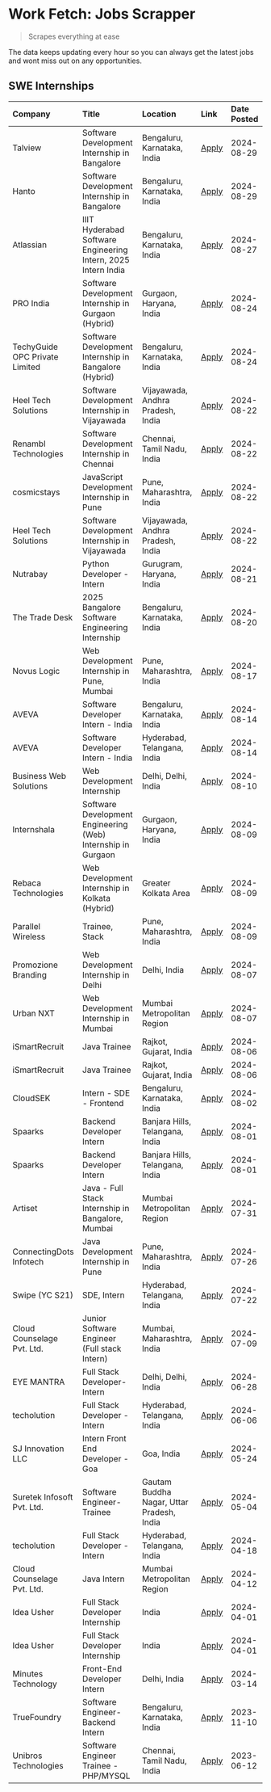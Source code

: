 # Work Fetch: Jobs Scrapper
> Scrapes everything at ease

The data keeps updating every hour so you can always get the latest jobs and wont miss out on any opportunities.

## SWE Internships
<!--START_SECTION:workfetch-->
| Company                        | Title                                                         | Location                                  | Link                                                                                                                                                                                                                                                                                    | Date Posted   |
|:-------------------------------|:--------------------------------------------------------------|:------------------------------------------|:----------------------------------------------------------------------------------------------------------------------------------------------------------------------------------------------------------------------------------------------------------------------------------------|:--------------|
| Talview                        | Software Development Internship in Bangalore                  | Bengaluru, Karnataka, India               | [Apply](https://in.linkedin.com/jobs/view/software-development-internship-in-bangalore-at-talview-4012997749?position=11&pageNum=0&refId=1WSO4q%2FBe93jHU9xaqLhVQ%3D%3D&trackingId=YkczSVAEn%2FwuKz9Vd1WUiA%3D%3D&trk=public_jobs_jserp-result_search-card)                             | 2024-08-29    |
| Hanto                          | Software Development Internship in Bangalore                  | Bengaluru, Karnataka, India               | [Apply](https://in.linkedin.com/jobs/view/software-development-internship-in-bangalore-at-hanto-4013200427?position=15&pageNum=0&refId=1WSO4q%2FBe93jHU9xaqLhVQ%3D%3D&trackingId=ScPq2IkmsxIYoz3iwFaVog%3D%3D&trk=public_jobs_jserp-result_search-card)                                 | 2024-08-29    |
| Atlassian                      | IIIT Hyderabad Software Engineering Intern, 2025 Intern India | Bengaluru, Karnataka, India               | [Apply](https://in.linkedin.com/jobs/view/iiit-hyderabad-software-engineering-intern-2025-intern-india-at-atlassian-4009450341?position=45&pageNum=0&refId=1WSO4q%2FBe93jHU9xaqLhVQ%3D%3D&trackingId=xErQ%2BOjIltiphkgB3xDyGg%3D%3D&trk=public_jobs_jserp-result_search-card)           | 2024-08-27    |
| PRO India                      | Software Development Internship in Gurgaon (Hybrid)           | Gurgaon, Haryana, India                   | [Apply](https://in.linkedin.com/jobs/view/software-development-internship-in-gurgaon-hybrid-at-pro-india-4009587664?position=36&pageNum=0&refId=1WSO4q%2FBe93jHU9xaqLhVQ%3D%3D&trackingId=zaZtnNdbgseBIlk6CAzzkQ%3D%3D&trk=public_jobs_jserp-result_search-card)                        | 2024-08-24    |
| TechyGuide OPC Private Limited | Software Development Internship in Bangalore (Hybrid)         | Bengaluru, Karnataka, India               | [Apply](https://in.linkedin.com/jobs/view/software-development-internship-in-bangalore-hybrid-at-techyguide-opc-private-limited-4009591646?position=46&pageNum=0&refId=1WSO4q%2FBe93jHU9xaqLhVQ%3D%3D&trackingId=KF6qnFRMczfJkFJkQIjfZw%3D%3D&trk=public_jobs_jserp-result_search-card) | 2024-08-24    |
| Heel Tech Solutions            | Software Development Internship in Vijayawada                 | Vijayawada, Andhra Pradesh, India         | [Apply](https://in.linkedin.com/jobs/view/software-development-internship-in-vijayawada-at-heel-tech-solutions-4007906692?position=31&pageNum=0&refId=1WSO4q%2FBe93jHU9xaqLhVQ%3D%3D&trackingId=Lup6WXXqH6CZ1mLYudXNkQ%3D%3D&trk=public_jobs_jserp-result_search-card)                  | 2024-08-22    |
| Renambl Technologies           | Software Development Internship in Chennai                    | Chennai, Tamil Nadu, India                | [Apply](https://in.linkedin.com/jobs/view/software-development-internship-in-chennai-at-renambl-technologies-4007910299?position=40&pageNum=0&refId=1WSO4q%2FBe93jHU9xaqLhVQ%3D%3D&trackingId=33GQa7V1HXtFDSBn9%2BfByg%3D%3D&trk=public_jobs_jserp-result_search-card)                  | 2024-08-22    |
| cosmicstays                    | JavaScript Development Internship in Pune                     | Pune, Maharashtra, India                  | [Apply](https://in.linkedin.com/jobs/view/javascript-development-internship-in-pune-at-cosmicstays-4007904825?position=57&pageNum=0&refId=1WSO4q%2FBe93jHU9xaqLhVQ%3D%3D&trackingId=NOW3HIiQqAROeEPVG7shzg%3D%3D&trk=public_jobs_jserp-result_search-card)                              | 2024-08-22    |
| Heel Tech Solutions            | Software Development Internship in Vijayawada                 | Vijayawada, Andhra Pradesh, India         | [Apply](https://in.linkedin.com/jobs/view/software-development-internship-in-vijayawada-at-heel-tech-solutions-4007906692?position=6&pageNum=2&refId=JeLWfB1K%2B5Uum4ZVtksslQ%3D%3D&trackingId=9dt96chLwiHiUyiyKkuQLQ%3D%3D&trk=public_jobs_jserp-result_search-card)                   | 2024-08-22    |
| Nutrabay                       | Python Developer - Intern                                     | Gurugram, Haryana, India                  | [Apply](https://in.linkedin.com/jobs/view/python-developer-intern-at-nutrabay-4003909226?position=39&pageNum=0&refId=1WSO4q%2FBe93jHU9xaqLhVQ%3D%3D&trackingId=bC6AZYYq1tv45eFH0YtObA%3D%3D&trk=public_jobs_jserp-result_search-card)                                                   | 2024-08-21    |
| The Trade Desk                 | 2025 Bangalore Software Engineering Internship                | Bengaluru, Karnataka, India               | [Apply](https://in.linkedin.com/jobs/view/2025-bangalore-software-engineering-internship-at-the-trade-desk-3987456531?position=9&pageNum=0&refId=1WSO4q%2FBe93jHU9xaqLhVQ%3D%3D&trackingId=xoh%2BsD4exKXzJU2JHcAFKw%3D%3D&trk=public_jobs_jserp-result_search-card)                     | 2024-08-20    |
| Novus Logic                    | Web Development Internship in Pune, Mumbai                    | Pune, Maharashtra, India                  | [Apply](https://in.linkedin.com/jobs/view/web-development-internship-in-pune-mumbai-at-novus-logic-4003713081?position=42&pageNum=0&refId=1WSO4q%2FBe93jHU9xaqLhVQ%3D%3D&trackingId=3pByjY%2F%2FF4wWBOiAPZXwMw%3D%3D&trk=public_jobs_jserp-result_search-card)                          | 2024-08-17    |
| AVEVA                          | Software Developer Intern - India                             | Bengaluru, Karnataka, India               | [Apply](https://in.linkedin.com/jobs/view/software-developer-intern-india-at-aveva-3998279987?position=6&pageNum=0&refId=1WSO4q%2FBe93jHU9xaqLhVQ%3D%3D&trackingId=9e1giXka9hEPCpFqmsSUJg%3D%3D&trk=public_jobs_jserp-result_search-card)                                               | 2024-08-14    |
| AVEVA                          | Software Developer Intern - India                             | Hyderabad, Telangana, India               | [Apply](https://in.linkedin.com/jobs/view/software-developer-intern-india-at-aveva-3998281598?position=12&pageNum=0&refId=1WSO4q%2FBe93jHU9xaqLhVQ%3D%3D&trackingId=khwUmaQu8LTXkXs2P4yqxw%3D%3D&trk=public_jobs_jserp-result_search-card)                                              | 2024-08-14    |
| Business Web Solutions         | Web Development Internship                                    | Delhi, Delhi, India                       | [Apply](https://in.linkedin.com/jobs/view/web-development-internship-at-business-web-solutions-3997105289?position=55&pageNum=0&refId=1WSO4q%2FBe93jHU9xaqLhVQ%3D%3D&trackingId=9MaICqRDkBbLk9Lkb9QXLA%3D%3D&trk=public_jobs_jserp-result_search-card)                                  | 2024-08-10    |
| Internshala                    | Software Development Engineering (Web) Internship in Gurgaon  | Gurgaon, Haryana, India                   | [Apply](https://in.linkedin.com/jobs/view/software-development-engineering-web-internship-in-gurgaon-at-internshala-3997620471?position=4&pageNum=0&refId=1WSO4q%2FBe93jHU9xaqLhVQ%3D%3D&trackingId=IAZXeKRjQML9TAlCKb%2BDDA%3D%3D&trk=public_jobs_jserp-result_search-card)            | 2024-08-09    |
| Rebaca Technologies            | Web Development Internship in Kolkata (Hybrid)                | Greater Kolkata Area                      | [Apply](https://in.linkedin.com/jobs/view/web-development-internship-in-kolkata-hybrid-at-rebaca-technologies-3997621369?position=38&pageNum=0&refId=1WSO4q%2FBe93jHU9xaqLhVQ%3D%3D&trackingId=RnyFMG%2B%2Fnfy0DL6eOQe9OA%3D%3D&trk=public_jobs_jserp-result_search-card)               | 2024-08-09    |
| Parallel Wireless              | Trainee, Stack                                                | Pune, Maharashtra, India                  | [Apply](https://in.linkedin.com/jobs/view/trainee-stack-at-parallel-wireless-3905689841?position=52&pageNum=0&refId=1WSO4q%2FBe93jHU9xaqLhVQ%3D%3D&trackingId=HjDxDh7kjEGWUk5FdmguUg%3D%3D&trk=public_jobs_jserp-result_search-card)                                                    | 2024-08-09    |
| Promozione Branding            | Web Development Internship in Delhi                           | Delhi, India                              | [Apply](https://in.linkedin.com/jobs/view/web-development-internship-in-delhi-at-promozione-branding-3995559880?position=24&pageNum=0&refId=1WSO4q%2FBe93jHU9xaqLhVQ%3D%3D&trackingId=%2BH%2F2HCz6oCRm4DE3Ns7M%2Bg%3D%3D&trk=public_jobs_jserp-result_search-card)                      | 2024-08-07    |
| Urban NXT                      | Web Development Internship in Mumbai                          | Mumbai Metropolitan Region                | [Apply](https://in.linkedin.com/jobs/view/web-development-internship-in-mumbai-at-urban-nxt-3995561641?position=58&pageNum=0&refId=1WSO4q%2FBe93jHU9xaqLhVQ%3D%3D&trackingId=tOZWt8%2F7oGW2WxV7SW6Uvg%3D%3D&trk=public_jobs_jserp-result_search-card)                                   | 2024-08-07    |
| iSmartRecruit                  | Java Trainee                                                  | Rajkot, Gujarat, India                    | [Apply](https://in.linkedin.com/jobs/view/java-trainee-at-ismartrecruit-3992301825?position=30&pageNum=0&refId=1WSO4q%2FBe93jHU9xaqLhVQ%3D%3D&trackingId=4sJ56fe%2Bc%2FYOn8u2YmrDqg%3D%3D&trk=public_jobs_jserp-result_search-card)                                                     | 2024-08-06    |
| iSmartRecruit                  | Java Trainee                                                  | Rajkot, Gujarat, India                    | [Apply](https://in.linkedin.com/jobs/view/java-trainee-at-ismartrecruit-3992301825?position=5&pageNum=2&refId=JeLWfB1K%2B5Uum4ZVtksslQ%3D%3D&trackingId=LEw8MJ6B8i7RBJ%2BkRUL%2B%2Bg%3D%3D&trk=public_jobs_jserp-result_search-card)                                                    | 2024-08-06    |
| CloudSEK                       | Intern - SDE - Frontend                                       | Bengaluru, Karnataka, India               | [Apply](https://in.linkedin.com/jobs/view/intern-sde-frontend-at-cloudsek-3991574495?position=22&pageNum=0&refId=1WSO4q%2FBe93jHU9xaqLhVQ%3D%3D&trackingId=sK4p8WAP1dyN0gVwrDVkXQ%3D%3D&trk=public_jobs_jserp-result_search-card)                                                       | 2024-08-02    |
| Spaarks                        | Backend Developer Intern                                      | Banjara Hills, Telangana, India           | [Apply](https://in.linkedin.com/jobs/view/backend-developer-intern-at-spaarks-3990226465?position=27&pageNum=0&refId=1WSO4q%2FBe93jHU9xaqLhVQ%3D%3D&trackingId=xJVBeYB2dvuOzxyzlUiBlQ%3D%3D&trk=public_jobs_jserp-result_search-card)                                                   | 2024-08-01    |
| Spaarks                        | Backend Developer Intern                                      | Banjara Hills, Telangana, India           | [Apply](https://in.linkedin.com/jobs/view/backend-developer-intern-at-spaarks-3990226465?position=2&pageNum=2&refId=JeLWfB1K%2B5Uum4ZVtksslQ%3D%3D&trackingId=MeyWKWafx%2B6nai8tqGm0Og%3D%3D&trk=public_jobs_jserp-result_search-card)                                                  | 2024-08-01    |
| Artiset                        | Java - Full Stack Internship in Bangalore, Mumbai             | Mumbai Metropolitan Region                | [Apply](https://in.linkedin.com/jobs/view/java-full-stack-internship-in-bangalore-mumbai-at-artiset-3989213754?position=56&pageNum=0&refId=1WSO4q%2FBe93jHU9xaqLhVQ%3D%3D&trackingId=aLZgCFqosFIYmrjHyf05yg%3D%3D&trk=public_jobs_jserp-result_search-card)                             | 2024-07-31    |
| ConnectingDots Infotech        | Java Development Internship in Pune                           | Pune, Maharashtra, India                  | [Apply](https://in.linkedin.com/jobs/view/java-development-internship-in-pune-at-connectingdots-infotech-3983314097?position=37&pageNum=0&refId=1WSO4q%2FBe93jHU9xaqLhVQ%3D%3D&trackingId=lI6ZhBCFfAd8Bzf8mKtyPA%3D%3D&trk=public_jobs_jserp-result_search-card)                        | 2024-07-26    |
| Swipe (YC S21)                 | SDE, Intern                                                   | Hyderabad, Telangana, India               | [Apply](https://in.linkedin.com/jobs/view/sde-intern-at-swipe-yc-s21-3980368092?position=54&pageNum=0&refId=1WSO4q%2FBe93jHU9xaqLhVQ%3D%3D&trackingId=O21a%2BJbA2zLfUlInUMy0Xg%3D%3D&trk=public_jobs_jserp-result_search-card)                                                          | 2024-07-22    |
| Cloud Counselage Pvt. Ltd.     | Junior Software Engineer (Full stack Intern)                  | Mumbai, Maharashtra, India                | [Apply](https://in.linkedin.com/jobs/view/junior-software-engineer-full-stack-intern-at-cloud-counselage-pvt-ltd-3967725851?position=20&pageNum=0&refId=1WSO4q%2FBe93jHU9xaqLhVQ%3D%3D&trackingId=FSvQCmGmzyysr0ZCyPiEwA%3D%3D&trk=public_jobs_jserp-result_search-card)                | 2024-07-09    |
| EYE MANTRA                     | Full Stack Developer- Intern                                  | Delhi, Delhi, India                       | [Apply](https://in.linkedin.com/jobs/view/full-stack-developer-intern-at-eye-mantra-3960988037?position=50&pageNum=0&refId=1WSO4q%2FBe93jHU9xaqLhVQ%3D%3D&trackingId=v3%2FxbXvA7BVhYqMM%2BgoHSw%3D%3D&trk=public_jobs_jserp-result_search-card)                                         | 2024-06-28    |
| techolution                    | Full Stack Developer - Intern                                 | Hyderabad, Telangana, India               | [Apply](https://in.linkedin.com/jobs/view/full-stack-developer-intern-at-techolution-3947911862?position=53&pageNum=0&refId=1WSO4q%2FBe93jHU9xaqLhVQ%3D%3D&trackingId=22%2BSoc%2Fv0aB3nq1ccE0KKA%3D%3D&trk=public_jobs_jserp-result_search-card)                                        | 2024-06-06    |
| SJ Innovation LLC              | Intern Front End Developer - Goa                              | Goa, India                                | [Apply](https://in.linkedin.com/jobs/view/intern-front-end-developer-goa-at-sj-innovation-llc-3931678611?position=17&pageNum=0&refId=1WSO4q%2FBe93jHU9xaqLhVQ%3D%3D&trackingId=qT5PQyqCCYYeIigXK%2Fi8Nw%3D%3D&trk=public_jobs_jserp-result_search-card)                                 | 2024-05-24    |
| Suretek Infosoft Pvt. Ltd.     | Software Engineer-Trainee                                     | Gautam Buddha Nagar, Uttar Pradesh, India | [Apply](https://in.linkedin.com/jobs/view/software-engineer-trainee-at-suretek-infosoft-pvt-ltd-3916999948?position=41&pageNum=0&refId=1WSO4q%2FBe93jHU9xaqLhVQ%3D%3D&trackingId=TdWo47EHCYbGRmX3%2BqeSEQ%3D%3D&trk=public_jobs_jserp-result_search-card)                               | 2024-05-04    |
| techolution                    | Full Stack Developer - Intern                                 | Hyderabad, Telangana, India               | [Apply](https://in.linkedin.com/jobs/view/full-stack-developer-intern-at-techolution-3904814977?position=60&pageNum=0&refId=1WSO4q%2FBe93jHU9xaqLhVQ%3D%3D&trackingId=5iHHFbILqqYrwZyX6ONRGQ%3D%3D&trk=public_jobs_jserp-result_search-card)                                            | 2024-04-18    |
| Cloud Counselage Pvt. Ltd.     | Java Intern                                                   | Mumbai Metropolitan Region                | [Apply](https://in.linkedin.com/jobs/view/java-intern-at-cloud-counselage-pvt-ltd-3896025667?position=44&pageNum=0&refId=1WSO4q%2FBe93jHU9xaqLhVQ%3D%3D&trackingId=t9%2BngZvn32Nw8PSPgPftcA%3D%3D&trk=public_jobs_jserp-result_search-card)                                             | 2024-04-12    |
| Idea Usher                     | Full Stack Developer Internship                               | India                                     | [Apply](https://in.linkedin.com/jobs/view/full-stack-developer-internship-at-idea-usher-3879565540?position=26&pageNum=0&refId=1WSO4q%2FBe93jHU9xaqLhVQ%3D%3D&trackingId=Zkq26KYvmjewrsJvXJCwTg%3D%3D&trk=public_jobs_jserp-result_search-card)                                         | 2024-04-01    |
| Idea Usher                     | Full Stack Developer Internship                               | India                                     | [Apply](https://in.linkedin.com/jobs/view/full-stack-developer-internship-at-idea-usher-3879565540?position=1&pageNum=2&refId=JeLWfB1K%2B5Uum4ZVtksslQ%3D%3D&trackingId=S5kTZNvGjcHbGUWU%2B4QwoA%3D%3D&trk=public_jobs_jserp-result_search-card)                                        | 2024-04-01    |
| Minutes Technology             | Front-End Developer Intern                                    | Delhi, India                              | [Apply](https://in.linkedin.com/jobs/view/front-end-developer-intern-at-minutes-technology-3853712549?position=23&pageNum=0&refId=1WSO4q%2FBe93jHU9xaqLhVQ%3D%3D&trackingId=PBg9RZxT2MdGEyh4xNy77A%3D%3D&trk=public_jobs_jserp-result_search-card)                                      | 2024-03-14    |
| TrueFoundry                    | Software Engineer-Backend Intern                              | Bengaluru, Karnataka, India               | [Apply](https://in.linkedin.com/jobs/view/software-engineer-backend-intern-at-truefoundry-3779508170?position=47&pageNum=0&refId=1WSO4q%2FBe93jHU9xaqLhVQ%3D%3D&trackingId=0a7Icus%2BrUswtOrUT3Z4zw%3D%3D&trk=public_jobs_jserp-result_search-card)                                     | 2023-11-10    |
| Unibros Technologies           | Software Engineer Trainee - PHP/MYSQL                         | Chennai, Tamil Nadu, India                | [Apply](https://in.linkedin.com/jobs/view/software-engineer-trainee-php-mysql-at-unibros-technologies-3656599241?position=49&pageNum=0&refId=1WSO4q%2FBe93jHU9xaqLhVQ%3D%3D&trackingId=RbVCAQM%2B6D%2FTUi49wIEGNw%3D%3D&trk=public_jobs_jserp-result_search-card)                       | 2023-06-12    |
<!--END_SECTION:workfetch-->
